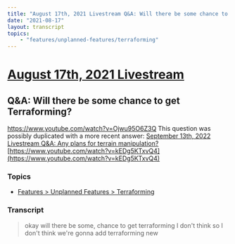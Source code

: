 ```yaml
---
title: "August 17th, 2021 Livestream Q&A: Will there be some chance to get Terraforming?"
date: "2021-08-17"
layout: transcript
topics:
    - "features/unplanned-features/terraforming"
---
```

# [August 17th, 2021 Livestream](../2021-08-17.md)
## Q&A: Will there be some chance to get Terraforming?
https://www.youtube.com/watch?v=Ojwu95O6Z3Q
This question was possibly duplicated with a more recent answer: [September 13th, 2022 Livestream Q&A: Any plans for terrain manipulation?](./yt-kEDg5KTxvQ4.md) [https://www.youtube.com/watch?v=kEDg5KTxvQ4](https://www.youtube.com/watch?v=kEDg5KTxvQ4)


### Topics
* [Features > Unplanned Features > Terraforming](../topics/features/unplanned-features/terraforming.md)

### Transcript

> okay will there be some, chance to get terraforming I don't think so I don't think we're gonna add terraforming new
